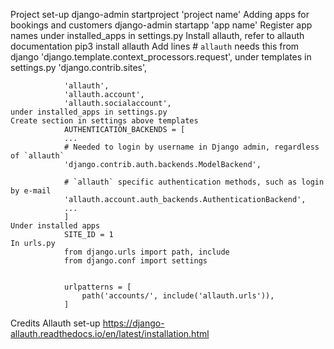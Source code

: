 Project set-up
    django-admin startproject 'project name'
Adding apps for bookings and customers
    django-admin startapp 'app name'
    Register app names under installed_apps in settings.py
Install allauth, refer to allauth documentation
    pip3 install allauth
    Add lines 
                # `allauth` needs this from django
                'django.template.context_processors.request',
    under templates in settings.py
                'django.contrib.sites',

                'allauth',
                'allauth.account',
                'allauth.socialaccount',
    under installed_apps in settings.py
    Create section in settings above templates
                AUTHENTICATION_BACKENDS = [
                ...
                # Needed to login by username in Django admin, regardless of `allauth`
                'django.contrib.auth.backends.ModelBackend',

                # `allauth` specific authentication methods, such as login by e-mail
                'allauth.account.auth_backends.AuthenticationBackend',
                ...
                ]
    Under installed apps
                SITE_ID = 1
    In urls.py
                from django.urls import path, include
                from django.conf import settings


                urlpatterns = [
                    path('accounts/', include('allauth.urls')),
                ]


Credits
Allauth set-up
https://django-allauth.readthedocs.io/en/latest/installation.html